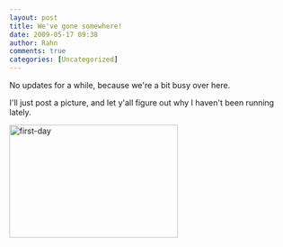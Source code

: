 ```yaml
---
layout: post
title: We've gone somewhere!
date: 2009-05-17 09:38
author: Rahn
comments: true
categories: [Uncategorized]
---
```

No updates for a while, because we're a bit busy over here.

I'll just post a picture, and let y'all figure out why I haven't been running lately. 

<a href="http://www.gonesomewhere.com/wp-content/uploads/2009/05/first-day.jpg"><img class="aligncenter size-medium wp-image-453" title="first-day" src="http://www.gonesomewhere.com/wp-content/uploads/2009/05/first-day-300x200.jpg" alt="first-day" width="300" height="200" /></a>
